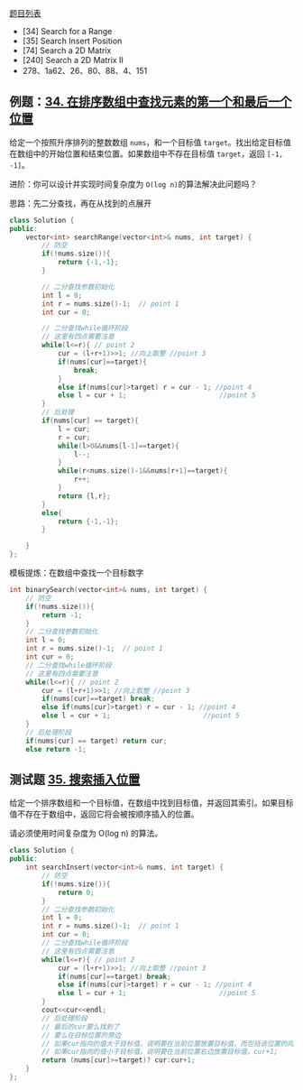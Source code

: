 [题目列表](https://blog.csdn.net/sinat_33641359/article/details/79064155)

- [34] Search for a Range
- [35] Search Insert Position
- [74] Search a 2D Matrix
- [240] Search a 2D Matrix II
- 278、1a62、26、80、88、4、151

## 例题：[34. 在排序数组中查找元素的第一个和最后一个位置](https://leetcode-cn.com/problems/find-first-and-last-position-of-element-in-sorted-array/)

给定一个按照升序排列的整数数组 `nums`，和一个目标值 `target`。找出给定目标值在数组中的开始位置和结束位置。如果数组中不存在目标值 `target`，返回 `[-1, -1]`。

进阶：你可以设计并实现时间复杂度为 `O(log n)`的算法解决此问题吗？

思路：先二分查找，再在从找到的点展开

```cpp
class Solution {
public:
    vector<int> searchRange(vector<int>& nums, int target) {
        // 防空
        if(!nums.size()){
            return {-1,-1};
        }

        // 二分查找参数初始化
        int l = 0;
        int r = nums.size()-1;	// point 1
        int cur = 0;

		// 二分查找while循环阶段
        // 这里有四点需要注意
        while(l<=r){ // point 2
            cur = (l+r+1)>>1; //向上取整 //point 3
            if(nums[cur]==target){
                break;
            }
            else if(nums[cur]>target) r = cur - 1; //point 4
            else l = cur + 1;						//point 5
        }
        // 后处理
        if(nums[cur] == target){
            l = cur;
            r = cur;
            while(l>0&&nums[l-1]==target){
                l--;
            }
            while(r<nums.size()-1&&nums[r+1]==target){
                r++;
            }
            return {l,r};
        }
        else{
            return {-1,-1};
        }

    }
};
```

模板提炼：在数组中查找一个目标数字

```cpp
int binarySearch(vector<int>& nums, int target) {
    // 防空
    if(!nums.size()){
        return -1;
    }
    // 二分查找参数初始化
    int l = 0;
    int r = nums.size()-1;	// point 1
    int cur = 0;
    // 二分查找while循环阶段
    // 这里有四点需要注意
    while(l<=r){ // point 2
        cur = (l+r+1)>>1; //向上取整 //point 3
        if(nums[cur]==target) break;
        else if(nums[cur]>target) r = cur - 1; //point 4
        else l = cur + 1;						//point 5
    }
    // 后处理阶段
    if(nums[cur] == target)	return cur;
    else return -1;

```

## 测试题 [35. 搜索插入位置](https://leetcode-cn.com/problems/search-insert-position/)

给定一个排序数组和一个目标值，在数组中找到目标值，并返回其索引。如果目标值不存在于数组中，返回它将会被按顺序插入的位置。

请必须使用时间复杂度为 O(log n) 的算法。

```cpp
class Solution {
public:
    int searchInsert(vector<int>& nums, int target) {
        // 防空
        if(!nums.size()){
            return 0;
        }
        // 二分查找参数初始化
        int l = 0;
        int r = nums.size()-1;	// point 1
        int cur = 0;
        // 二分查找while循环阶段
        // 这里有四点需要注意
        while(l<=r){ // point 2
            cur = (l+r+1)>>1; //向上取整 //point 3
            if(nums[cur]==target) break;
            else if(nums[cur]>target) r = cur - 1; //point 4
            else l = cur + 1;						//point 5
        }
        cout<<cur<<endl;
        // 后处理阶段
        // 最后的cur要么找到了
        // 要么在目标位置的旁边
        // 如果cur指向的值大于目标值，说明要在当前位置放置目标值，而包括该位置的向右的所有元素右移一格
        // 如果cur指向的值小于目标值，说明要在当前位置右边放置目标值，cur+1;
        return (nums[cur]>=target)? cur:cur+1;
    }
};
```
